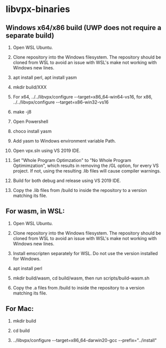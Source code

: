 # libvpx-binaries

## Windows x64/x86 build (UWP does not require a separate build)

1. Open WSL Ubuntu.

2. Clone repository into the Windows filesystem. The repository should be cloned from WSL to avoid an issue with WSL's make not working with Windows new lines.

3. apt install perl, apt install yasm

4. mkdir build/XXX

5. For x64, ../../libvpx/configure --target=x86_64-win64-vs16, for x86, ../../libvpx/configure --target=x86-win32-vs16

6. make -j8

7. Open Powershell

8. choco install yasm

9. Add yasm to Windows environment variable Path.

10. Open vpx.sln using VS 2019 IDE.

11. Set "Whole Program Optimzation" to "No Whole Program Optimimzation", which results in removing the /GL option, for every VS project. If not, using the resulting .lib files will cause compiler warnings.

12. Build for both debug and release using VS 2019 IDE.

13. Copy the .lib files from /build to inside the repository to a version matching its file.

## For wasm, in WSL:

1. Open WSL Ubuntu.

2. Clone repository into the Windows filesystem. The repository should be cloned from WSL to avoid an issue with WSL's make not working with Windows new lines.

3. Install emscripten separately for WSL. Do not use the version installed for Windows.

4. apt install perl

5. mkdir build/wasm, cd build/wasm, then run scripts/build-wasm.sh

6. Copy the .a files from /build to inside the repository to a version matching its file.

## For Mac:

1. mkdir build

2. cd build

3. ../libvpx/configure --target=x86_64-darwin20-gcc --prefix="../install"

